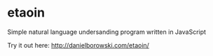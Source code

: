 # etaoin
Simple natural language undersanding program written in JavaScript

Try it out here: http://danielborowski.com/etaoin/
